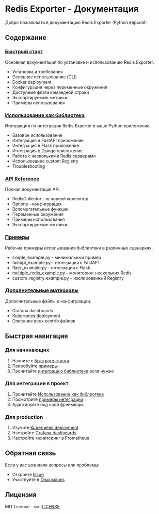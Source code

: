 # Redis Exporter - Документация

Добро пожаловать в документацию Redis Exporter (Python версия)!

## Содержание

### [Быстрый старт](GETTING_STARTED.md)
Основная документация по установке и использованию Redis Exporter.

- Установка и требования
- Основное использование (CLI)
- Docker deployment
- Конфигурация через переменные окружения
- Доступные флаги командной строки
- Экспортируемые метрики
- Примеры использования

### [Использование как библиотека](LIBRARY_USAGE.md)
Инструкции по интеграции Redis Exporter в ваше Python приложение.

- Базовое использование
- Интеграция в FastAPI приложение
- Интеграция в Flask приложение
- Интеграция в Django приложение
- Работа с несколькими Redis серверами
- Использование custom Registry
- Troubleshooting

### [API Reference](API_REFERENCE.md)
Полная документация API.

- RedisCollector - основной коллектор
- Options - конфигурация
- Вспомогательные функции
- Переменные окружения
- Примеры использования
- Экспортируемые метрики

### [Примеры](EXAMPLES.md)
Рабочие примеры использования библиотеки в различных сценариях.

- simple_example.py - минимальный пример
- fastapi_example.py - интеграция с FastAPI
- flask_example.py - интеграция с Flask
- multiple_redis_example.py - мониторинг нескольких Redis
- custom_registry_example.py - изолированный Registry

### [Дополнительные материалы](CONTRIB.md)
Дополнительные файлы и конфигурации.

- Grafana dashboards
- Kubernetes deployment
- Описание всех contrib файлов

## Быстрая навигация

### Для начинающих
1. Начните с [Быстрого старта](GETTING_STARTED.md)
2. Попробуйте [примеры](EXAMPLES.md)
3. Прочитайте [интеграцию библиотеки](LIBRARY_USAGE.md) если нужно

### Для интеграции в проект
1. Прочитайте [Использование как библиотека](LIBRARY_USAGE.md)
2. Посмотрите [примеры интеграции](EXAMPLES.md)
3. Адаптируйте под свой фреймворк

### Для production
1. Изучите [Kubernetes deployment](CONTRIB.md#kubernetes-deployment)
2. Настройте [Grafana dashboards](CONTRIB.md#grafana-dashboards)
3. Настройте мониторинг в Prometheus

## Обратная связь

Если у вас возникли вопросы или проблемы:
- Откройте [Issue](https://github.com/oliver006/redis_exporter/issues)
- Участвуйте в [Discussions](https://github.com/oliver006/redis_exporter/discussions)

## Лицензия

MIT License - см. [LICENSE](../LICENSE)

